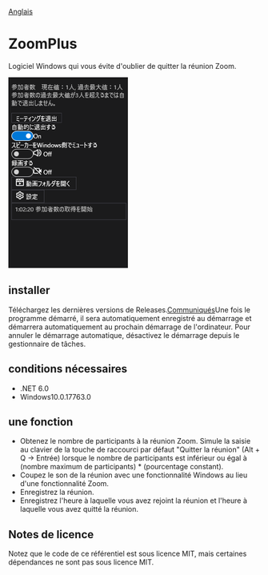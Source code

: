 [Anglais](https://github.com/34j/ZoomCloser/blob/master/README.en.md)

# ZoomPlus

Logiciel Windows qui vous évite d'oublier de quitter la réunion Zoom.

![Sample](https://github.com/34j/ZoomCloser/blob/master/Example.png)

## installer

Téléchargez les dernières versions de Releases.[Communiqués](https://github.com/34j/ZoomCloser/releases)Une fois le programme démarré, il sera automatiquement enregistré au démarrage et démarrera automatiquement au prochain démarrage de l'ordinateur. Pour annuler le démarrage automatique, désactivez le démarrage depuis le gestionnaire de tâches.

## conditions nécessaires

-   .NET 6.0
-   Windows10.0.17763.0

## une fonction

-   Obtenez le nombre de participants à la réunion Zoom. Simule la saisie au clavier de la touche de raccourci par défaut "Quitter la réunion" (Alt + Q → Entrée) lorsque le nombre de participants est inférieur ou égal à (nombre maximum de participants) \* (pourcentage constant).
-   Coupez le son de la réunion avec une fonctionnalité Windows au lieu d'une fonctionnalité Zoom.
-   Enregistrez la réunion.
-   Enregistrez l'heure à laquelle vous avez rejoint la réunion et l'heure à laquelle vous avez quitté la réunion.

## Notes de licence

Notez que le code de ce référentiel est sous licence MIT, mais certaines dépendances ne sont pas sous licence MIT.
